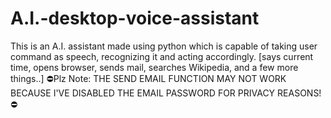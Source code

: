 # A.I.-desktop-voice-assistant
This is an A.I. assistant made using python which is capable of taking user command as speech, recognizing it and acting accordingly. [says current time, opens browser, sends mail, searches Wikipedia, and a few more things..]
⛔Plz Note: THE SEND EMAIL FUNCTION MAY NOT WORK BECAUSE I'VE DISABLED THE EMAIL PASSWORD FOR PRIVACY REASONS!⛔
